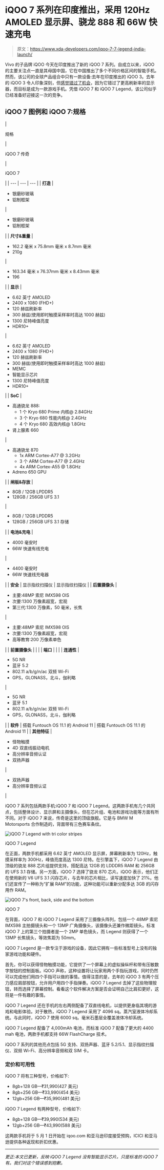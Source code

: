 # iQOO 7 系列在印度推出，采用 120Hz AMOLED 显示屏、骁龙 888 和 66W 快速充电

> 原文：<https://www.xda-developers.com/iqoo-7-7-legend-india-launch/>

Vivo 的子品牌 iQOO 今天在印度推出了新的 iQOO 7 系列。自成立以来，iQOO 的主要关注点一直是其母国中国，它在中国推出了多个不同价格区间的智能手机。然而，该公司的全球产品组合中只有一款设备:去年在印度推出的 iQOO 3。去年的 iQOO 3 令人印象深刻，但[感觉错过了机会](https://www.xda-developers.com/iqoo-3-5g-review-one-of-the-fastest-but-not-smoothest-smartphones/)，因为它错过了更高刷新率的显示器，而目标是成为一款游戏手机。凭借 iQOO 7 和 iQOO 7 Legend，该公司似乎已经准备好迎接这一次的竞争。

## iQOO 7 图例和 iQOO 7:规格

| 

规格

 | 

iQOO 7 传奇

 | 

iQOO 7

 |
| --- | --- | --- |
| **打造** | 

*   银磨砂玻璃
*   铝制框架

 | 

*   银磨砂玻璃
*   铝制框架

 |
| **尺寸&重量** | 

*   162.2 毫米 x 75.8mm 毫米 x 8.7mm 毫米
*   210g

 | 

*   163.34 毫米 x 76.37mm 毫米 x 8.43mm 毫米
*   196

 |
| **显示** | 

*   6.62 英寸 AMOLED
*   2400 x 1080 (FHD+)
*   120 赫兹刷新率
*   300 赫兹(使用即时触摸采样率时高达 1000 赫兹)
*   1300 尼特峰值亮度
*   HDR10+

 | 

*   6.62 英寸 AMOLED
*   2400 x 1080 (FHD+)
*   120 赫兹刷新率
*   300 赫兹(使用即时触摸采样率时高达 1000 赫兹)
*   MEMC
*   智能显示芯片
*   1300 尼特峰值亮度
*   HDR10+

 |
| **SoC** | 

*   高通骁龙 888:
    *   1 个 Kryo 680 Prime 内核@ 2.84GHz
    *   3 个 Kryo 680 性能内核@ 2.4GHz
    *   4 个 Kryo 680 高效内核@ 1.8GHz
*   肾上腺素 660

 | 

*   高通骁龙 870
    *   1x ARM Cortex-A77 @ 3.2GHz
    *   3 个 ARM Cortex-A77 @ 2.4GHz
    *   4x ARM Cortex-A55 @ 1.8GHz
*   Adreno 650 GPU

 |
| **闸板&存放** | 

*   8GB / 12GB LPDDR5
*   128GB / 256GB UFS 3.1

 | 

*   8GB / 12GB LPDDR5
*   128GB / 256GB UFS 3.1 存储

 |
| **电池&充电** | 

*   4000 毫安时
*   66W 快速有线充电

 | 

*   4400 毫安时
*   66W 快速线充电器

 |
| **安全** | 显示指纹扫描仪 | 显示指纹扫描仪 |
| **后置摄像头** | 

*   主要:48MP 索尼 IMX598 OIS
*   次要:1300 万像素超宽，宏观
*   第三代:1300 万像素，50 毫米，长焦

 | 

*   主要:48MP 索尼 IMX598 OIS
*   次要:1300 万像素超宽，宏观
*   高等教育:200 万像素单色

 |
| **前置摄像头** |  |  |
| **端口** |  |  |
| **连通性** | 

*   5G NR
*   蓝牙 5.2
*   802.11 a/b/g/n/ac 双频 Wi-Fi
*   GPS，GLONASS，北斗，伽利略

 | 

*   5G NR
*   蓝牙 5.1
*   802.11 a/b/g/n/ac 双频 Wi-Fi
*   GPS，GLONASS，北斗，伽利略

 |
| **软件** | 搭载 Funtouch OS 11.1 的 Android 11 | 搭载 Funtouch OS 11.1 的 Android 11 |
| **其他特征** | 

*   怪物触摸
*   4D 双直线振动电机
*   高分辨率音频认证
*   双扬声器

 | 

*   双扬声器
*   高分辨率音频认证

 |

iQOO 7 系列包括两款手机:iQOO 7 和 iQOO 7 Legend。这两款手机有几个共同点，包括整体设计、显示屏和主摄像头，但在芯片组、电池和游戏功能等方面有所不同。对于 iQOO 7 来说，传奇是这里的顶级旗舰。它是与 BMW M Motorsports 合作制造的，背面带有三色赛车条纹。

 <picture>![iQOO 7 Legend with tri color stripes](img/94573dc23b587e2af1ea16cdf7f34e44.png)</picture> 

iQOO 7 Legend

在正面，两款手机都采用 6.62 英寸 AMOLED 显示屏，屏幕刷新率为 120Hz，触摸采样率为 300Hz，峰值亮度高达 1300 尼特。在引擎盖下，iQOO 7 Legend 由顶级的骁龙 888 芯片组提供支持，搭配高达 12GB 的 LDDDR5 RAM 和 256GB 的 UFS 3.1 存储。另一方面，iQOO 7 选择了骁龙 870 芯片。iQOO 表示，他们正在使用新的 V6 UFS 3.1 闪存芯片，与去年的芯片相比，读写速度加快了 21%。他们还宣传了一种称为“扩展 RAM”的功能，这种功能可以重新分配多达 3GB 的闪存用作 RAM。

 <picture>![iQOO 7's front, back, side and the bottom](img/07246949c35221c18bc976d02a6742ea.png)</picture> 

iQOO 7

在背面，iQOO 7 和 iQOO 7 Legend 采用了三摄像头阵列，包括一个 48MP 索尼 IMX598 主拍摄镜头和一个 13MP 广角摄像头，该摄像头还兼作微距镜头。标准 iQOO 7 上的第三个拍摄者是一个 2MP 单色镜头，而 Legend 则获得了一个 13MP 长焦镜头，等效焦距为 50mm。

iQOO 7 Legend 是一款专注于游戏的设备，因此它拥有一些标准型号上没有的独家游戏功能和硬件。

首先，你可以获得怪物触摸功能，它提供了一个屏幕上的虚拟操纵杆和带有压敏数字按钮的控制面板。iQOO 声称，这种设置将让玩家用两个手指玩游戏，同时仍然可以完成他们用四个手指可以做的事情。值得注意的是，去年的 iQOO 3 有两个压力感应肩部按钮，允许用户用四个手指弹奏。iQOO 7 Legend 去掉了这些物理按钮，转而选择了屏幕控制。看看这个软件解决方案是否会证明自己比肩扣更好，这将是一件有趣的事情。

iQOO 7 Legend 还在手机的左右两侧配备了双直线电机，以提供更身临其境的游戏和电影体验。对于散热，iQOO 7 Legend 采用了 4096 sq。蒸汽室液体冷却系统。与此同时，iQOO 7 使用 6000 sq。毫米石墨层全覆盖液体冷却系统。

iQOO 7 Legend 配备了 4,000mAh 电池，而标准 iQOO 7 配备了更大的 4400 mah 电池，两款手机都支持 66W FlashCharge 技术。

iQOO 7 系列的其他亮点包括 5G 支持、双扬声器、蓝牙 5.2/5.1、显示指纹扫描仪、双频 Wi-Fi、高分辨率音频和双 SIM 卡。

### 定价和可用性

iQOO 7 将有三种型号，价格如下:

*   8gb+128 GB—₹31,990(427 美元)
*   8gb+256 GB—₹33,990(454 美元)
*   12gb+256 GB—₹35,990(481 美元)

iQOO 7 Legend 有两种型号，价格如下:

*   8gb+128 GB—₹39,990(534 美元)
*   12gb+256 GB—₹43,990(588 美元)

这两款手机将于 5 月 1 日开始在 iqoo.com 和亚马逊印度接受预购，ICICI 和亚马逊提供各种返现和折扣优惠。

* * *

*更正:本文已更新，反映 iQOO 7 Legend 没有智能显示芯片。只是标准的 iQOO 7 有。我们对这个错误感到抱歉。*